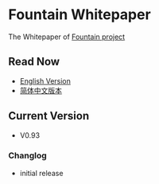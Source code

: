 # Fountain Whitepaper

The Whitepaper of [Fountain project](https://fountainhub.com)

## Read Now

- [English Version](./WP-Doc/en/Fountain-Whitepaper-en.md)
- [简体中文版本](./WP-Doc/zh-cn/Fountian-Whitepaper-cn.md)

## Current Version

- V0.93

### Changlog

- initial release
